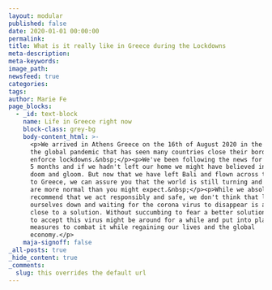 ```yaml
---
layout: modular
published: false
date: 2020-01-01 00:00:00
permalink:
title: What is it really like in Greece during the Lockdowns
meta-description:
meta-keywords:
image_path:
newsfeed: true
categories:
tags:
author: Marie Fe
page_blocks:
  - _id: text-block
    name: Life in Greece right now
    block-class: grey-bg
    body-content_html: >-
      <p>We arrived in Athens Greece on the 16th of August 2020 in the middle of
      the global pandemic that has seen many countries close their borders and
      enforce lockdowns.&nbsp;</p><p>We've been following the news for the past
      5 months and if we hadn't left our home we might have believed in all the
      doom and gloom. But now that we have left Bali and flown across the world
      to Greece, we can assure you that the world is still turning and things
      are more normal than you might expect.&nbsp;</p><p>While we absolutely
      recommend that we act responsibly and safe, we don't think that locking
      ourselves down and waiting for the corona virus to disappear is anything
      close to a solution. Without succumbing to fear a better solution would be
      to accept this virus might be around for a while and put into place
      measures to combat it while regaining our lives and the global
      economy.</p>
    maja-signoff: false
_all-posts: true
_hide_content: true
_comments:
  slug: this overrides the default url
---
```


